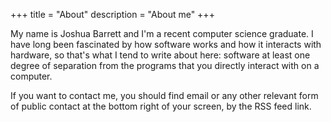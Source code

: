 +++
title = "About"
description = "About me"
+++

My name is Joshua Barrett and I'm a recent computer science graduate. I have
long been fascinated by how software works and how it interacts with hardware,
so that's what I tend to write about here: software at least one degree of
separation from the programs that you directly interact with on a computer.

If you want to contact me, you should find email or any other relevant form of
public contact at the bottom right of your screen, by the RSS feed link.
